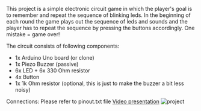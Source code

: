 This project is a simple electronic circuit game in which the player's goal is to remember and repeat the sequence of blinking leds.
In the beginning of each round the game plays out the sequence of leds and sounds and the player has to repeat the sequence by pressing the buttons accordingly.
One mistake = game over!


The circuit consists of following components:
- 1x Arduino Uno board (or clone)
- 1x Piezo Buzzer (passive)
- 6x LED + 6x 330 Ohm resistor
- 4x Button
- 1x 1k Ohm resistor (optional, this is just to make the buzzer a bit less noisy)

Connections:
Please refer to pinout.txt file
[Video presentation](https://www.youtube.com/watch?v=ztAzpu923Lk)
![project](https://github.com/user-attachments/assets/1b316bc9-fad8-4a75-ad07-c05e304d1e27)
